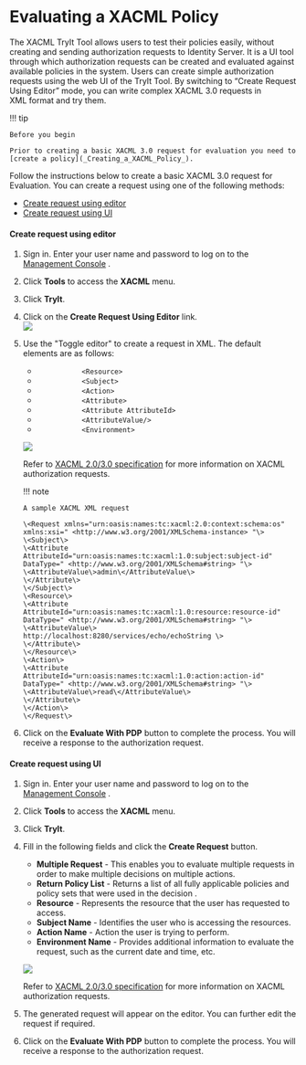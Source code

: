 # Evaluating a XACML Policy

The XACML TryIt Tool allows users to test their policies easily, without
creating and sending authorization requests to Identity Server. It is a
UI tool through which authorization requests can be created and
evaluated against available policies in the system. Users can create
simple authorization requests using the web UI of the TryIt Tool. By
switching to “Create Request Using Editor” mode, you can write complex
XACML 3.0 requests in XML format and try them.

!!! tip
    
    Before you begin
    
    Prior to creating a basic XACML 3.0 request for evaluation you need to
    [create a policy](_Creating_a_XACML_Policy_).
    

Follow the instructions below to create a basic XACML 3.0 request for
Evaluation. You can create a request using one of the following methods:

-   [Create request using
    editor](#EvaluatingaXACMLPolicy-Createrequestusingeditor)
-   [Create request using
    UI](#EvaluatingaXACMLPolicy-CreaterequestusingUI)

#### Create request using editor

1.  Sign in. Enter your user name and password to log on to the
    [Management Console](../../setup/getting-started-with-the-management-console)
    .
2.  Click **Tools** to access the **XACML** menu.
3.  Click **TryIt**.
4.  Click on the **Create Request Using Editor** link.  
    ![]( ../../assets/img/103329504/103329511.png)
5.  Use the "Toggle editor" to create a request in XML. The default
    elements are as follows:

    -   `            <Resource>           `
    -   `            <Subject>           `
    -   `            <Action>           `
    -   `            <Attribute>           `
    -   `            <Attribute AttributeId>           `
    -   `            <AttributeValue/>           `
    -   `            <Environment>                       `

    ![]( ../../assets/img/103329504/103329510.png) 

    Refer to [XACML 2.0/3.0
    specification](http://docs.oasis-open.org/xacml/) for more
    information on XACML authorization requests.

    !!! note
    
        A sample XACML XML request
    
        \<Request xmlns="urn:oasis:names:tc:xacml:2.0:context:schema:os"  
        xmlns:xsi=" <http://www.w3.org/2001/XMLSchema-instance> "\>  
        \<Subject\>  
        \<Attribute
        AttributeId="urn:oasis:names:tc:xacml:1.0:subject:subject-id"  
        DataType=" <http://www.w3.org/2001/XMLSchema#string> "\>  
        \<AttributeValue\>admin\</AttributeValue\>  
        \</Attribute\>  
        \</Subject\>  
        \<Resource\>  
        \<Attribute
        AttributeId="urn:oasis:names:tc:xacml:1.0:resource:resource-id"  
        DataType=" <http://www.w3.org/2001/XMLSchema#string> "\>  
        \<AttributeValue\>
        http://localhost:8280/services/echo/echoString \>  
        \</Attribute\>  
        \</Resource\>  
        \<Action\>  
        \<Attribute
        AttributeId="urn:oasis:names:tc:xacml:1.0:action:action-id"  
        DataType=" <http://www.w3.org/2001/XMLSchema#string> "\>  
        \<AttributeValue\>read\</AttributeValue\>  
        \</Attribute\>  
        \</Action\>  
        \</Request\>
    

6.  Click on the **Evaluate With PDP** button to complete the process.
    You will receive a response to the authorization request.

  

#### Create request using UI

1.  Sign in. Enter your user name and password to log on to the
    [Management
    Console](https://docs.wso2.com/display/IS530/Getting+Started+with+the+Management+Console)
    .
2.  Click **Tools** to access the **XACML** menu.
3.  Click **TryIt**.
4.  Fill in the following fields and click the **Create Request**
    button.  

    -   **Multiple Request** - This enables you to evaluate multiple
        requests in order to make multiple decisions on multiple
        actions.
    -   **Return Policy List** - Returns a list of all fully applicable
        policies and policy sets that were used in the decision .
    -   **Resource** - Represents the resource that the user has
        requested to access.
    -   **Subject Name** - Identifies the user who is accessing the
        resources.
    -   **Action Name** - Action the user is trying to perform.
    -   **Environment Name** - Provides additional information to
        evaluate the request, such as the current date and time, etc.

    ![]( ../../assets/img/103329504/103329512.png)

    Refer to [XACML 2.0/3.0
    specification](http://docs.oasis-open.org/xacml/) for more
    information on XACML authorization requests.

5.  The generated request will appear on the editor. You can further
    edit the request if required.
6.  Click on the **Evaluate With PDP** button to complete the process.
    You will receive a response to the authorization request.
